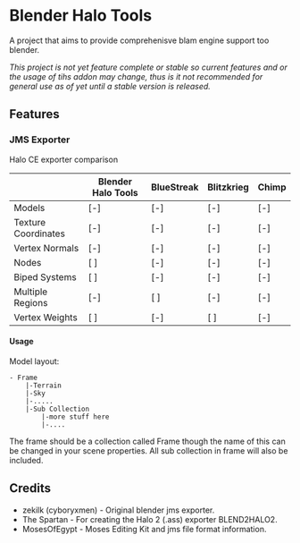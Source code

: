 # Blender Halo Tools

A project that aims to provide comprehenisve blam engine support too blender.

_This project is not yet feature complete or stable so current features and or the usage of tihs addon may change, thus is it not recommended for general use as of yet until a stable version is released._

## Features

### JMS Exporter
Halo CE exporter comparison

|                     | Blender Halo Tools | BlueStreak | Blitzkrieg | Chimp |
|---------------------|--------------------|------------|------------|-------|
| Models              | [-]                | [-]        | [-]        | [-]   |
| Texture Coordinates | [-]                | [-]        | [-]        | [-]   |
| Vertex Normals      | [-]                | [-]        | [-]        | [-]   |
| Nodes               | [ ]                | [-]        | [-]        | [-]   |
| Biped Systems       | [ ]                | [-]        | [-]        | [-]   |
| Multiple Regions    | [-]                | [ ]        | [-]        | [-]   |
| Vertex Weights      | [ ]                | [-]        | [ ]        | [-]   |

#### Usage
Model layout:
```
- Frame
    |-Terrain
    |-Sky
    |-.....
    |-Sub Collection
        |-more stuff here
        |-....
```
The frame should be a collection called Frame though the name of this can be changed in your scene properties. All sub collection in frame will also be included.

## Credits
* zekilk (cyboryxmen) - Original blender jms exporter.
* The Spartan - For creating the Halo 2 (.ass) exporter BLEND2HALO2.
* MosesOfEgypt - Moses Editing Kit and jms file format information.
